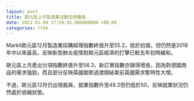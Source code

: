 ```yaml
---
layout: post
title: 歐元區上月製造業活動加快擴張
date: 2021-01-04 17:59:55.000000000 +08:00
categories: rthk
---
```


Markit歐元區12月製造業採購經理指數終值升至55.2，低於初值，但仍然是2018年中以來最高，反映新型肺炎疫情對歐元區經濟的打擊已較去年初時緩和。 

歐元區上月產出分項指數終值升至56.3，新訂單指數亦錄得增長，因為對德國商品的需求強勁，而且部分反映英國脫歐過渡期結束前英國需求暫時性大增。

不過，歐元區12月仍出現裁員，就業指數升至49.2但仍低於50，反映就業狀況仍然處於收縮狀態。
